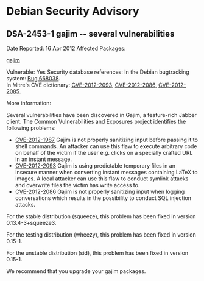 
Debian Security Advisory
========================


DSA-2453-1 gajim -- several vulnerabilities
-------------------------------------------



Date Reported:
16 Apr 2012
Affected Packages:

[gajim](https://packages.debian.org/src:gajim)

Vulnerable:
Yes
Security database references:
In the Debian bugtracking system: [Bug 668038](https://bugs.debian.org/cgi-bin/bugreport.cgi?bug=668038).  
In Mitre's CVE dictionary: [CVE-2012-2093](https://security-tracker.debian.org/tracker/CVE-2012-2093), [CVE-2012-2086](https://security-tracker.debian.org/tracker/CVE-2012-2086), [CVE-2012-2085](https://security-tracker.debian.org/tracker/CVE-2012-2085).  

More information:

Several vulnerabilities have been discovered in Gajim, a feature-rich
Jabber client. The Common Vulnerabilities and Exposures project
identifies the following problems:


* [CVE-2012-1987](https://security-tracker.debian.org/tracker/CVE-2012-1987)
Gajim is not properly sanitizing input before passing it to shell
 commands. An attacker can use this flaw to execute arbitrary code
 on behalf of the victim if the user e.g. clicks on a specially crafted
 URL in an instant message.
* [CVE-2012-2093](https://security-tracker.debian.org/tracker/CVE-2012-2093)
Gajim is using predictable temporary files in an insecure manner when
 converting instant messages containing LaTeX to images. A local
 attacker can use this flaw to conduct symlink attacks and overwrite
 files the victim has write access to.
* [CVE-2012-2086](https://security-tracker.debian.org/tracker/CVE-2012-2086)
Gajim is not properly sanitizing input when logging conversations
 which results in the possibility to conduct SQL injection attacks.


For the stable distribution (squeeze), this problem has been fixed in
version 0.13.4-3+squeeze3.


For the testing distribution (wheezy), this problem has been fixed in
version 0.15-1.


For the unstable distribution (sid), this problem has been fixed in
version 0.15-1.


We recommend that you upgrade your gajim packages.





